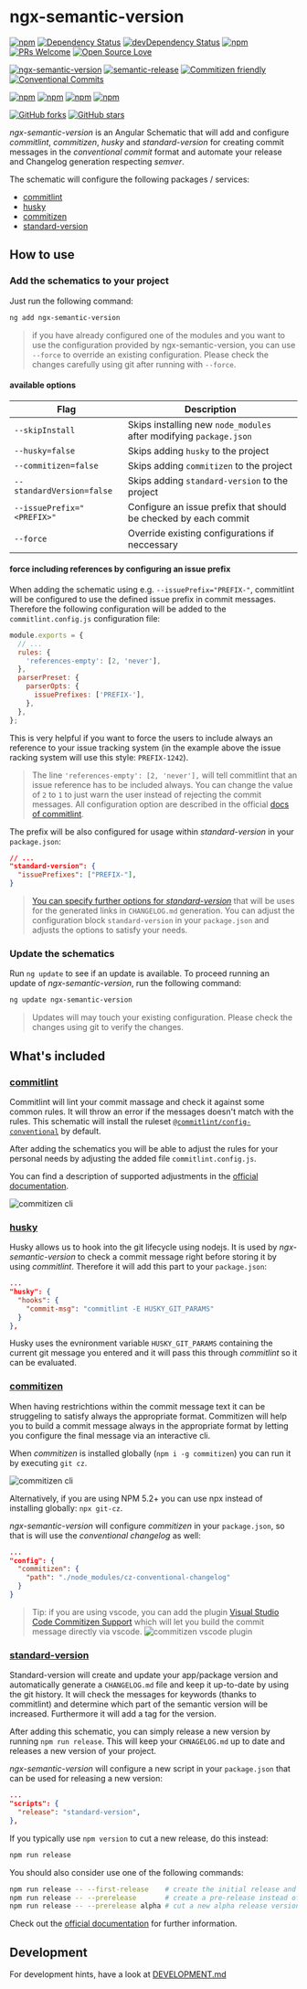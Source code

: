 # ngx-semantic-version

[![npm](https://img.shields.io/npm/v/ngx-semantic-version.svg)](https://www.npmjs.com/package/ngx-semantic-version)
[![Dependency Status](https://david-dm.org/d-koppenhagen/ngx-semantic-version.svg)](https://david-dm.org/d-koppenhagen/ngx-semantic-version)
[![devDependency Status](https://david-dm.org/d-koppenhagen/ngx-semantic-version/dev-status.svg)](https://david-dm.org/d-koppenhagen/ngx-semantic-version?type=dev)
[![npm](https://img.shields.io/npm/l/ngx-semantic-version.svg)](https://www.npmjs.com/package/ngx-semantic-version)
[![PRs Welcome](https://img.shields.io/badge/PRs-welcome-brightgreen.svg)](http://makeapullrequest.com)
[![Open Source Love](https://badges.frapsoft.com/os/v1/open-source.svg?v=102)](https://github.com/ellerbrock/open-source-badge/)

[![ngx-semantic-version](https://img.shields.io/badge/%F0%9F%92%8E-ngx--semantic--version-blueviolet)](https://www.npmjs.com/package/ngx-semantic-version)
[![semantic-release](https://img.shields.io/badge/%20%20%F0%9F%93%A6%F0%9F%9A%80-semantic--release-e10079.svg?style=flat-square)](https://github.com/semantic-release/semantic-release)
[![Commitizen friendly](https://img.shields.io/badge/commitizen-friendly-brightgreen.svg)](http://commitizen.github.io/cz-cli/)
[![Conventional Commits](https://img.shields.io/badge/Conventional%20Commits-1.0.0-yellow.svg)](https://conventionalcommits.org)

[![npm](https://img.shields.io/npm/dw/ngx-semantic-version.svg)](https://www.npmjs.com/package/ngx-semantic-version)
[![npm](https://img.shields.io/npm/dm/ngx-semantic-version.svg)](https://www.npmjs.com/package/ngx-semantic-version)
[![npm](https://img.shields.io/npm/dy/ngx-semantic-version.svg)](https://www.npmjs.com/package/ngx-semantic-version)
[![npm](https://img.shields.io/npm/dt/ngx-semantic-version.svg)](https://www.npmjs.com/package/ngx-semantic-version)

[![GitHub forks](https://img.shields.io/github/forks/d-koppenhagen/ngx-semantic-version.svg?style=social&label=Fork)](https://github.com/d-koppenhagen/ngx-semantic-version/fork) [![GitHub stars](https://img.shields.io/github/stars/d-koppenhagen/ngx-semantic-version.svg?style=social&label=Star)](https://github.com/d-koppenhagen/ngx-semantic-version)

_ngx-semantic-version_ is an Angular Schematic that will add and configure _commitlint_, _commitizen_, _husky_ and _standard-version_ for creating commit messages in the _conventional commit_ format and automate your release and Changelog generation respecting _semver_.

The schematic will configure the following packages / services:

- [commitlint](https://commitlint.js.org)
- [husky](https://www.npmjs.com/package/husky)
- [commitizen](https://www.npmjs.com/package/commitizen)
- [standard-version](https://www.npmjs.com/package/standard-version)

## How to use

### Add the schematics to your project

Just run the following command:

```sh
ng add ngx-semantic-version
```

> if you have already configured one of the modules and you want to use the configuration provided
by ngx-semantic-version, you can use `--force` to override an existing configuration. Please check
the changes carefully using git after running with `--force`.

#### available options

| Flag                      | Description                                                        |
| ------------------------- | ------------------------------------------------------------------ |
| `--skipInstall`           | Skips installing new `node_modules` after modifying `package.json` |
| `--husky=false`           | Skips adding `husky` to the project                                |
| `--commitizen=false`      | Skips adding `commitizen` to the project                           |
| `--standardVersion=false` | Skips adding `standard-version` to the project                     |
| `--issuePrefix="<PREFIX>"`| Configure an issue prefix that should be checked by each commit    |
| `--force`                 | Override existing configurations if neccessary                     |

#### force including references by configuring an issue prefix

When adding the schematic using e.g. `--issuePrefix="PREFIX-"`, commitlint will be configured to use
the defined issue prefix in commit messages. Therefore the following configuration will be added
to the `commitlint.config.js` configuration file:

```js
module.exports = {
  // ...
  rules: {
    'references-empty': [2, 'never'],
  },
  parserPreset: {
    parserOpts: {
      issuePrefixes: ['PREFIX-'],
    },
  },
};
```

This is very helpful if you want to force the users to include always an reference to your issue
tracking system (in the example above the issue racking system will use this style: `PREFIX-1242`).

> The line `'references-empty': [2, 'never'],` will tell commitlint that an issue reference has
to be included always. You can change the value of `2` to `1` to just warn the user instead of
rejecting the commit messages. All configuration option are described in the official
[docs of commitlint](https://commitlint.js.org/#/reference-rules).

The prefix will be also configured for usage within _standard-version_ in your `package.json`:

```json
// ...
"standard-version": {
  "issuePrefixes": ["PREFIX-"],
}
```

> [You can specify further options for _standard-version_](https://github.com/conventional-changelog/conventional-changelog-config-spec/blob/master/versions/2.1.0/README.md
) that will be uses for the generated links
in `CHANGELOG.md` generation. You can adjust the configuration block `standard-version` in your
`package.json` and adjusts the options to satisfy your needs.

### Update the schematics

Run `ng update` to see if an update is available.
To proceed running an update of _ngx-semantic-version_, run the following command:

```bash
ng update ngx-semantic-version
```

> Updates will may touch your existing configuration. Please check the changes using git to verify the changes.

## What's included

### [commitlint](https://commitlint.js.org)

Commitlint will lint your commit massage and check it against some common rules.
It will throw an error if the messages doesn't match with the rules.
This schematic will install the ruleset [`@commitlint/config-conventional`](https://npmjs.com/package/@commitlint/config-conventional) by default.

After adding the schematics you will be able to adjust the rules for your
personal needs by adjusting the added file `commitlint.config.js`.

You can find a description of supported adjustments in the
[official documentation](https://commitlint.js.org/#/reference-rules).

![commitizen cli](https://raw.githubusercontent.com/d-koppenhagen/ngx-semantic-version/master/assets/commitlint.svg?sanitize=true)

### [husky](https://www.npmjs.com/package/husky)

Husky allows us to hook into the git lifecycle using nodejs. It is used by _ngx-semantic-version_ to check a commit message right before storing it by using _commitlint_.
Therefore it will add this part to your `package.json`:

```json
...
"husky": {
  "hooks": {
    "commit-msg": "commitlint -E HUSKY_GIT_PARAMS"
  }
},
```

Husky uses the evnironment variable `HUSKY_GIT_PARAMS` containing the current git message you entered and it will pass this through _commitlint_ so it can be evaluated.

### [commitizen](https://www.npmjs.com/package/commitizen)

When having restrichtions within the commit message text it can be struggeling
to satisfy always the appropriate format. Commitizen will help you to build a
commit message always in the appropriate format by letting you configure the
final message via an interactive cli.

When _commitizen_ is installed globally (`npm i -g commitizen`) you can run it by
executing `git cz`.

![commitizen cli](https://raw.githubusercontent.com/d-koppenhagen/ngx-semantic-version/master/assets/commitizen.svg?sanitize=true)

Alternatively, if you are using NPM 5.2+ you can use npx instead of installing globally: `npx git-cz`.

_ngx-semantic-version_ will configure _commitizen_ in your `package.json`, so that is will use the _conventional changelog_ as well:

```json
...
"config": {
  "commitizen": {
    "path": "./node_modules/cz-conventional-changelog"
  }
}
```

> Tip: if you are using vscode, you can add the plugin [Visual Studio Code Commitizen Support](https://marketplace.visualstudio.com/items?itemName=KnisterPeter.vscode-commitizen) which will let you build the commit message directly via vscode.
> ![commitizen vscode plugin](https://raw.githubusercontent.com/d-koppenhagen/ngx-semantic-version/master/assets/commitizen-vscode.png)

### [standard-version](https://www.npmjs.com/package/standard-version)

Standard-version will create and update your app/package version and automatically
generate a `CHANGELOG.md` file and keep it up-to-date by using the git history.
It will check the messages for keywords (thanks to commitlint) and determine which part
of the semantic version will be increased. Furthermore it will add a tag for the version.

After adding this schematic, you can simply release a new version by running `npm run release`.
This will keep your `CHNAGELOG.md` up to date and releases a new version of your project.

_ngx-semantic-version_ will configure a new script in your `package.json` that can be used for releasing a new version:

```json
...
"scripts": {
  "release": "standard-version",
},
```

If you typically use `npm version` to cut a new release, do this instead:

```bash
npm run release
```

You should also consider use one of the following commands:

```bash
npm run release -- --first-release    # create the initial release and create the `CHANGELOG.md`
npm run release -- --prerelease       # create a pre-release instead of a regular one
npm run release -- --prerelease alpha # cut a new alpha release version
```

Check out the [official documentation](https://www.npmjs.com/package/standard-version#release-as-a-pre-release) for further information.

## Development

For development hints, have a look at [DEVELOPMENT.md](./DEVELOPMENT.md)
